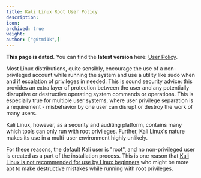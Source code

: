 ```yaml
---
title: Kali Linux Root User Policy
description:
icon:
archived: true
weight:
author: ["g0tmi1k",]
---
```


**This page is dated**. You can find the **latest version** here: [User Policy](/docs/policy/kali-linux-user-policy/).

Most Linux distributions, quite sensibly, encourage the use of a non-privileged account while running the system and use a utility like sudo when and if escalation of privileges in needed. This is sound security advice: this provides an extra layer of protection between the user and any potentially disruptive or destructive operating system commands or operations. This is especially true for multiple user systems, where user privilege separation is a requirement - misbehavior by one user can disrupt or destroy the work of many users.

Kali Linux, however, as a security and auditing platform, contains many which tools can only run with root privileges. Further, Kali Linux's nature makes its use in a multi-user environment highly unlikely.

For these reasons, the default Kali user is "root", and no non-privileged user is created as a part of the installation process. This is one reason that [Kali Linux is not recommended for use by Linux beginners](/docs/introduction/should-i-use-kali-linux/) who might be more apt to make destructive mistakes while running with root privileges.
